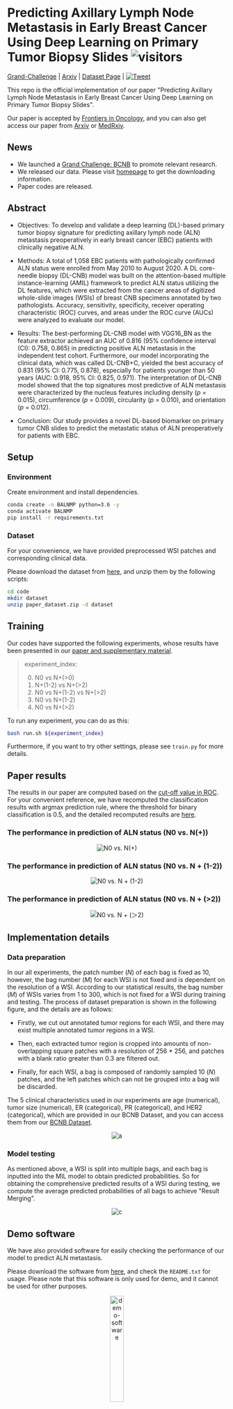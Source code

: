 # Predicting Axillary Lymph Node Metastasis in Early Breast Cancer Using Deep Learning on Primary Tumor Biopsy Slides ![visitors](https://visitor-badge.glitch.me/badge?page_id=bupt-ai-cz.BALNMP)
[Grand-Challenge](https://bcnb.grand-challenge.org/) | [Arxiv](https://arxiv.org/abs/2112.02222) | [Dataset Page](https://bupt-ai-cz.github.io/BCNB/) | [![Tweet](https://img.shields.io/twitter/url/http/shields.io.svg?style=social)](https://twitter.com/intent/tweet?text=Codes%20and%20Data%20for%20Our%20Paper:%20"Predicting%20Axillary%20Lymph%20Node%20Metastasis%20in%20Early%20Breast%20Cancer"%20&url=https://github.com/bupt-ai-cz/BALNMP)

This repo is the official implementation of our paper "Predicting Axillary Lymph Node Metastasis in Early Breast Cancer Using Deep Learning on Primary Tumor Biopsy Slides".

Our paper is accepted by [Frontiers in Oncology](https://www.frontiersin.org/articles/10.3389/fonc.2021.759007/full), and you can also get access our paper from [Arxiv](https://arxiv.org/abs/2112.02222) or [MedRxiv](https://www.medrxiv.org/content/10.1101/2021.10.10.21264721).

## News
- We launched a [Grand Challenge: BCNB](https://bcnb.grand-challenge.org/) to promote relevant research.
- We released our data. Please visit [homepage](https://bupt-ai-cz.github.io/BCNB/) to get the downloading information.
- Paper codes are released.

## Abstract

- Objectives: To develop and validate a deep learning (DL)-based primary tumor biopsy signature for predicting axillary lymph node (ALN) metastasis preoperatively in early breast cancer (EBC) patients with clinically negative ALN.

- Methods: A total of 1,058 EBC patients with pathologically confirmed ALN status were enrolled from May 2010 to August 2020. A DL core-needle biopsy (DL-CNB) model was built on the attention-based multiple instance-learning (AMIL) framework to predict ALN status utilizing the DL features, which were extracted from the cancer areas of digitized whole-slide images (WSIs) of breast CNB specimens annotated by two pathologists. Accuracy, sensitivity, specificity, receiver operating characteristic (ROC) curves, and areas under the ROC curve (AUCs) were analyzed to evaluate our model.

- Results: The best-performing DL-CNB model with VGG16_BN as the feature extractor achieved an AUC of 0.816 (95% confidence interval (CI): 0.758, 0.865) in predicting positive ALN metastasis in the independent test cohort. Furthermore, our model incorporating the clinical data, which was called DL-CNB+C, yielded the best accuracy of 0.831 (95% CI: 0.775, 0.878), especially for patients younger than 50 years (AUC: 0.918, 95% CI: 0.825, 0.971). The interpretation of DL-CNB model showed that the top signatures most predictive of ALN metastasis were characterized by the nucleus features including density (*p* = 0.015), circumference (*p* = 0.009), circularity (*p* = 0.010), and orientation (*p* = 0.012).

- Conclusion: Our study provides a novel DL-based biomarker on primary tumor CNB slides to predict the metastatic status of ALN preoperatively for patients with EBC.

## Setup

### Environment

Create environment and install dependencies.

```bash
conda create -n BALNMP python=3.6 -y
conda activate BALNMP
pip install -r requirements.txt
```

### Dataset

For your convenience, we have provided preprocessed WSI patches and corresponding clinical data.

Please download the dataset from [here](https://drive.google.com/file/d/1KKbdsmCaA4xKDdOPdTXuxIga4o9ZUrLG/view?usp=sharing), and unzip them by the following scripts:

```bash
cd code
mkdir dataset
unzip paper_dataset.zip -d dataset
```

## Training

Our codes have supported the following experiments, whose results have been presented in our [paper and supplementary material](https://arxiv.org/abs/2112.02222).

> experiment_index:
> 
> 0. N0 vs N+(>0)
> 1. N+(1-2) vs N+(>2)
> 2. N0 vs N+(1-2) vs N+(>2)
> 3. N0 vs N+(1-2)
> 4. N0 vs N+(>2)

To run any experiment, you can do as this:

```bash
bash run.sh ${experiment_index}
```

Furthermore, if you want to try other settings, please see `train.py` for more details.

## Paper results

The results in our paper are computed based on the [cut-off value in ROC](https://en.wikipedia.org/wiki/Youden%27s_J_statistic#:~:text=Youden%27s%20index%20is,as%20informedness.%5B3%5D). For your convenient reference, we have recomputed the classification results with argmax prediction rule, where the threshold for binary classification is 0.5, and the detailed recomputed results are [here](./recompute_results.md).

### The performance in prediction of ALN status (N0 vs. N(+))

<div align="center">
    <img src="imgs/N0 vs. N(+).png" alt="N0 vs. N(+)"/>
</div>

### The performance in prediction of ALN status (N0 vs. N + (1-2))

<div align="center">
    <img src="imgs/N0 vs. N + (1-2).png" alt="N0 vs. N + (1-2)"/>
</div>

### The performance in prediction of ALN status (N0 vs. N + (>2))

<div align="center">
    <img src="imgs/N0 vs. N + (＞2).png" alt="N0 vs. N + (＞2)"/>
</div>

## Implementation details

### Data preparation

In our all experiments, the patch number (*N*) of each bag is fixed as 10, however, the bag number (*M*) for each WSI is not fixed and is dependent on the resolution of a WSI. According to our statistical results, the bag number (*M*) of WSIs varies from 1 to 300, which is not fixed for a WSI during training and testing. The process of dataset preparation is shown in the following figure, and the details are as follows:

- Firstly, we cut out annotated tumor regions for each WSI, and there may exist multiple annotated tumor regions in a WSI.

- Then, each extracted tumor region is cropped into amounts of non-overlapping square patches with a resolution of 256 \* 256, and patches with a blank ratio greater than 0.3 are filtered out.

- Finally, for each WSI, a bag is composed of randomly sampled 10 (*N*) patches, and the left patches which can not be grouped into a bag will be discarded.

The 5 clinical characteristics used in our experiments are age (numerical), tumor size (numerical), ER (categorical), PR (categorical), and HER2 (categorical), which are provided in our BCNB Dataset, and you can access them from our [BCNB Dataset](https://bupt-ai-cz.github.io/BCNB/).

<div align="center">
    <img src="imgs/a.png" alt="a"/>
</div>

### Model testing

As mentioned above, a WSI is split into multiple bags, and each bag is inputted into the MIL model to obtain predicted probabilities. So for obtaining the comprehensive predicted results of a WSI during testing, we compute the average predicted probabilities of all bags to achieve "Result Merging".

<div align="center">
    <img src="imgs/c.png" alt="c"/>
</div>

## Demo software

We have also provided software for easily checking the performance of our model to predict ALN metastasis.

Please download the software from [here](https://drive.google.com/drive/folders/18f0rEmV3dfdZsnFY2mfbF-MMtk9JkjZY?usp=sharing), and check the `README.txt` for usage. Please note that this software is only used for demo, and it cannot be used for other purposes.

<div align="center">
    <img src="imgs/demo-software.png" alt="demo-software" height="25%" width="25%" />
</div>

## Contact

If you encounter any problems, please open an issue without hesitation, and you can also contact us with the following:

- email: tangwenqi@bupt.edu.cn, czhu@bupt.edu.cn, drxufeng@mail.ccmu.edu.cn

## Acknowledgements

This project is based on the following open-source projects. We thank their authors for making the source code publically available.

- [AttentionDeepMIL](https://github.com/AMLab-Amsterdam/AttentionDeepMIL)